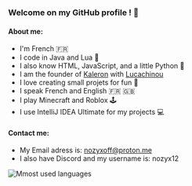 ### Welcome on my GitHub profile ! 🎊

#### About me:
* I'm French 🇫🇷
* I code in Java and Lua 🌙
* I also know HTML, JavaScript, and a little Python 🐍
* I am the founder of [Kaleron](https://github.com/kaleron-off) with [Lucachinou](https://github.com/Lucachinou)
* I love creating small projets for fun 🌟
* I speak French and English 🇫🇷 🇬🇧
* I play Minecraft and Roblox 🕹️
* I use IntelliJ IDEA Ultimate for my projects 💻

#### Contact me:
* My Email adress is: [nozyxoff@proton.me](mailto:/nozyxoff@proton.me)
* I also have Discord and my username is: nozyx12

![Mmost used languages](https://github-readme-stats.vercel.app/api/top-langs/?username=nozyx12&theme=darcula)
